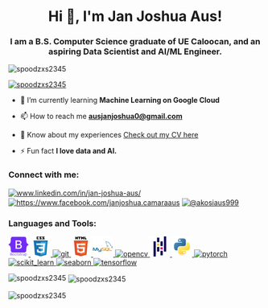 <h1 align="center">Hi 👋, I'm Jan Joshua Aus!</h1>
<h3 align="center">I am a B.S. Computer Science graduate of UE Caloocan, and an aspiring Data Scientist and AI/ML Engineer.</h3>

<p align="left"> <img src="https://komarev.com/ghpvc/?username=spoodzxs2345&label=Profile%20views&color=0e75b6&style=flat" alt="spoodzxs2345" /> </p>

<p align="left"> <a href="https://github.com/ryo-ma/github-profile-trophy"><img src="https://github-profile-trophy.vercel.app/?username=spoodzxs2345" alt="spoodzxs2345" /></a> </p>

- 🌱 I’m currently learning **Machine Learning on Google Cloud**

- 📫 How to reach me **ausjanjoshua0@gmail.com**

- 📄 Know about my experiences [Check out my CV here](https://docs.google.com/document/d/1bJfvG1wz5ScIS-4ql0U0JHZtb1LY6J4UGxT-qM__dRI/edit?usp=sharing)

- ⚡ Fun fact **I love data and AI.**

<h3 align="left">Connect with me:</h3>
<p align="left">
<a href="https://linkedin.com/in/www.linkedin.com/in/jan-joshua-aus/" target="blank"><img align="center" src="https://raw.githubusercontent.com/rahuldkjain/github-profile-readme-generator/master/src/images/icons/Social/linked-in-alt.svg" alt="www.linkedin.com/in/jan-joshua-aus/" height="30" width="40" /></a>
<a href="https://fb.com/https://www.facebook.com/janjoshua.camaraaus" target="blank"><img align="center" src="https://raw.githubusercontent.com/rahuldkjain/github-profile-readme-generator/master/src/images/icons/Social/facebook.svg" alt="https://www.facebook.com/janjoshua.camaraaus" height="30" width="40" /></a>
<a href="https://instagram.com/@akosiaus999" target="blank"><img align="center" src="https://raw.githubusercontent.com/rahuldkjain/github-profile-readme-generator/master/src/images/icons/Social/instagram.svg" alt="@akosiaus999" height="30" width="40" /></a>
</p>

<h3 align="left">Languages and Tools:</h3>
<p align="left"> <a href="https://getbootstrap.com" target="_blank" rel="noreferrer"> <img src="https://raw.githubusercontent.com/devicons/devicon/master/icons/bootstrap/bootstrap-plain-wordmark.svg" alt="bootstrap" width="40" height="40"/> </a> <a href="https://www.w3schools.com/css/" target="_blank" rel="noreferrer"> <img src="https://raw.githubusercontent.com/devicons/devicon/master/icons/css3/css3-original-wordmark.svg" alt="css3" width="40" height="40"/> </a> <a href="https://git-scm.com/" target="_blank" rel="noreferrer"> <img src="https://www.vectorlogo.zone/logos/git-scm/git-scm-icon.svg" alt="git" width="40" height="40"/> </a> <a href="https://www.w3.org/html/" target="_blank" rel="noreferrer"> <img src="https://raw.githubusercontent.com/devicons/devicon/master/icons/html5/html5-original-wordmark.svg" alt="html5" width="40" height="40"/> </a> <a href="https://www.mysql.com/" target="_blank" rel="noreferrer"> <img src="https://raw.githubusercontent.com/devicons/devicon/master/icons/mysql/mysql-original-wordmark.svg" alt="mysql" width="40" height="40"/> </a> <a href="https://opencv.org/" target="_blank" rel="noreferrer"> <img src="https://www.vectorlogo.zone/logos/opencv/opencv-icon.svg" alt="opencv" width="40" height="40"/> </a> <a href="https://pandas.pydata.org/" target="_blank" rel="noreferrer"> <img src="https://raw.githubusercontent.com/devicons/devicon/2ae2a900d2f041da66e950e4d48052658d850630/icons/pandas/pandas-original.svg" alt="pandas" width="40" height="40"/> </a> <a href="https://www.python.org" target="_blank" rel="noreferrer"> <img src="https://raw.githubusercontent.com/devicons/devicon/master/icons/python/python-original.svg" alt="python" width="40" height="40"/> </a> <a href="https://pytorch.org/" target="_blank" rel="noreferrer"> <img src="https://www.vectorlogo.zone/logos/pytorch/pytorch-icon.svg" alt="pytorch" width="40" height="40"/> </a> <a href="https://scikit-learn.org/" target="_blank" rel="noreferrer"> <img src="https://upload.wikimedia.org/wikipedia/commons/0/05/Scikit_learn_logo_small.svg" alt="scikit_learn" width="40" height="40"/> </a> <a href="https://seaborn.pydata.org/" target="_blank" rel="noreferrer"> <img src="https://seaborn.pydata.org/_images/logo-mark-lightbg.svg" alt="seaborn" width="40" height="40"/> </a> <a href="https://www.tensorflow.org" target="_blank" rel="noreferrer"> <img src="https://www.vectorlogo.zone/logos/tensorflow/tensorflow-icon.svg" alt="tensorflow" width="40" height="40"/> </a> </p>

<p><img align="left" src="https://github-readme-stats.vercel.app/api/top-langs?username=spoodzxs2345&show_icons=true&locale=en&layout=compact" alt="spoodzxs2345" /></p>

<p>&nbsp;<img align="center" src="https://github-readme-stats.vercel.app/api?username=spoodzxs2345&show_icons=true&locale=en" alt="spoodzxs2345" /></p>

<p><img align="center" src="https://github-readme-streak-stats.herokuapp.com/?user=spoodzxs2345&" alt="spoodzxs2345" /></p>
